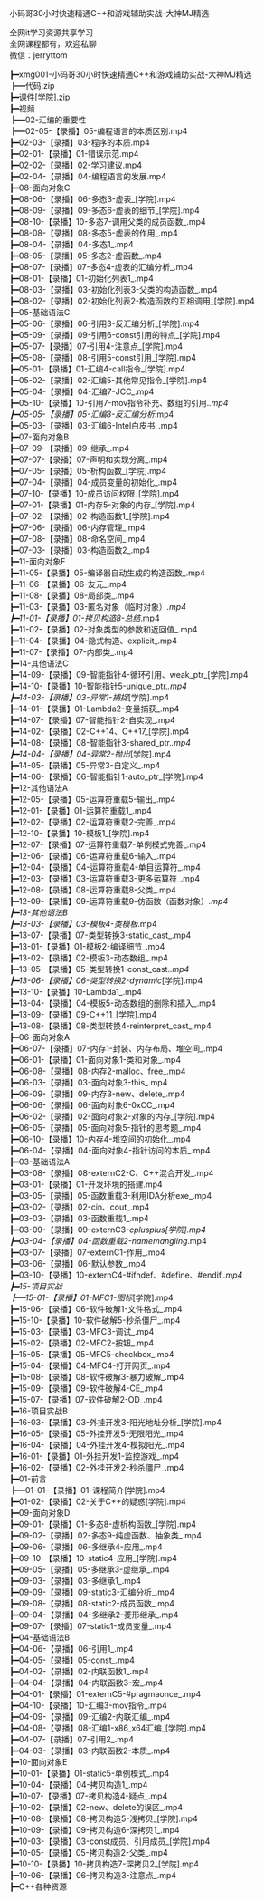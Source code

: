 小码哥30小时快速精通C++和游戏辅助实战-大神MJ精选

全网it学习资源共享学习<br>全网课程都有，欢迎私聊<br>微信：jerryttom<br>

┣━xmg001-小码哥30小时快速精通C++和游戏辅助实战-大神MJ精选<br> ┣━代码.zip<br> ┣━课件[学院].zip<br> ┣━视频<br> ┣━02-汇编的重要性<br> ┣━02-05-【录播】05-编程语言的本质区别.mp4<br> ┣━02-03-【录播】03-程序的本质.mp4<br> ┣━02-01-【录播】01-错误示范.mp4<br> ┣━02-02-【录播】02-学习建议.mp4<br> ┣━02-04-【录播】04-编程语言的发展.mp4<br> ┣━08-面向对象C<br> ┣━08-06-【录播】06-多态3-虚表_[学院].mp4<br> ┣━08-09-【录播】09-多态6-虚表的细节_[学院].mp4<br> ┣━08-10-【录播】10-多态7-调用父类的成员函数_.mp4<br> ┣━08-08-【录播】08-多态5-虚表的作用_.mp4<br> ┣━08-04-【录播】04-多态1_.mp4<br> ┣━08-05-【录播】05-多态2-虚函数_.mp4<br> ┣━08-07-【录播】07-多态4-虚表的汇编分析_.mp4<br> ┣━08-01-【录播】01-初始化列表1_.mp4<br> ┣━08-03-【录播】03-初始化列表3-父类的构造函数_.mp4<br> ┣━08-02-【录播】02-初始化列表2-构造函数的互相调用_[学院].mp4<br> ┣━05-基础语法C<br> ┣━05-06-【录播】06-引用3-反汇编分析_[学院].mp4<br> ┣━05-09-【录播】09-引用6-const引用的特点_[学院].mp4<br> ┣━05-07-【录播】07-引用4-注意点_[学院].mp4<br> ┣━05-08-【录播】08-引用5-const引用_[学院].mp4<br> ┣━05-01-【录播】01-汇编4-call指令_[学院].mp4<br> ┣━05-02-【录播】02-汇编5-其他常见指令_[学院].mp4<br> ┣━05-04-【录播】04-汇编7-JCC_.mp4<br> ┣━05-10-【录播】10-引用7-mov指令补充、数组的引用._.mp4<br> ┣━05-05-【录播】05-汇编8-反汇编分析_.mp4<br> ┣━05-03-【录播】03-汇编6-Intel白皮书_.mp4<br> ┣━07-面向对象B<br> ┣━07-09-【录播】09-继承_.mp4<br> ┣━07-07-【录播】07-声明和实现分离_.mp4<br> ┣━07-05-【录播】05-析构函数_[学院].mp4<br> ┣━07-04-【录播】04-成员变量的初始化_.mp4<br> ┣━07-10-【录播】10-成员访问权限_[学院].mp4<br> ┣━07-01-【录播】01-内存5-对象的内存_[学院].mp4<br> ┣━07-02-【录播】02-构造函数1_[学院].mp4<br> ┣━07-06-【录播】06-内存管理_.mp4<br> ┣━07-08-【录播】08-命名空间_.mp4<br> ┣━07-03-【录播】03-构造函数2_.mp4<br> ┣━11-面向对象F<br> ┣━11-05-【录播】05-编译器自动生成的构造函数_.mp4<br> ┣━11-06-【录播】06-友元_.mp4<br> ┣━11-08-【录播】08-局部类_.mp4<br> ┣━11-03-【录播】03-匿名对象（临时对象）_.mp4<br> ┣━11-01-【录播】01-拷贝构造8-总结_.mp4<br> ┣━11-02-【录播】02-对象类型的参数和返回值_.mp4<br> ┣━11-04-【录播】04-隐式构造、explicit_.mp4<br> ┣━11-07-【录播】07-内部类_.mp4<br> ┣━14-其他语法C<br> ┣━14-09-【录播】09-智能指针4-循环引用、weak_ptr_[学院].mp4<br> ┣━14-10-【录播】10-智能指针5-unique_ptr._.mp4<br> ┣━14-03-【录播】03-异常1-捕捉_[学院].mp4<br> ┣━14-01-【录播】01-Lambda2-变量捕获_.mp4<br> ┣━14-07-【录播】07-智能指针2-自实现_.mp4<br> ┣━14-02-【录播】02-C++14、C++17_[学院].mp4<br> ┣━14-08-【录播】08-智能指针3-shared_ptr._.mp4<br> ┣━14-04-【录播】04-异常2-抛出_[学院].mp4<br> ┣━14-05-【录播】05-异常3-自定义_.mp4<br> ┣━14-06-【录播】06-智能指针1-auto_ptr_[学院].mp4<br> ┣━12-其他语法A<br> ┣━12-05-【录播】05-运算符重载5-输出_.mp4<br> ┣━12-01-【录播】01-运算符重载1_.mp4<br> ┣━12-02-【录播】02-运算符重载2-完善_.mp4<br> ┣━12-10-【录播】10-模板1_[学院].mp4<br> ┣━12-07-【录播】07-运算符重载7-单例模式完善_.mp4<br> ┣━12-06-【录播】06-运算符重载6-输入_.mp4<br> ┣━12-04-【录播】04-运算符重载4-单目运算符_.mp4<br> ┣━12-03-【录播】03-运算符重载3-更多运算符_.mp4<br> ┣━12-08-【录播】08-运算符重载8-父类_.mp4<br> ┣━12-09-【录播】09-运算符重载9-仿函数（函数对象）_.mp4<br> ┣━13-其他语法B<br> ┣━13-03-【录播】03-模板4-类模板_.mp4<br> ┣━13-07-【录播】07-类型转换3-static_cast_.mp4<br> ┣━13-01-【录播】01-模板2-编译细节_.mp4<br> ┣━13-02-【录播】02-模板3-动态数组_.mp4<br> ┣━13-05-【录播】05-类型转换1-const_cast._.mp4<br> ┣━13-06-【录播】06-类型转换2-dynamic_[学院].mp4<br> ┣━13-10-【录播】10-Lambda1_.mp4<br> ┣━13-04-【录播】04-模板5-动态数组的删除和插入_.mp4<br> ┣━13-09-【录播】09-C++11_[学院].mp4<br> ┣━13-08-【录播】08-类型转换4-reinterpret_cast_.mp4<br> ┣━06-面向对象A<br> ┣━06-07-【录播】07-内存1-封装、内存布局、堆空间_.mp4<br> ┣━06-01-【录播】01-面向对象1-类和对象_.mp4<br> ┣━06-08-【录播】08-内存2-malloc、free_.mp4<br> ┣━06-03-【录播】03-面向对象3-this_.mp4<br> ┣━06-09-【录播】09-内存3-new、delete_.mp4<br> ┣━06-06-【录播】06-面向对象6-0xCC_.mp4<br> ┣━06-02-【录播】02-面向对象2-对象的内存_[学院].mp4<br> ┣━06-05-【录播】05-面向对象5-指针的思考题_.mp4<br> ┣━06-10-【录播】10-内存4-堆空间的初始化_.mp4<br> ┣━06-04-【录播】04-面向对象4-指针访问的本质_.mp4<br> ┣━03-基础语法A<br> ┣━03-08-【录播】08-externC2-C、C++混合开发_.mp4<br> ┣━03-01-【录播】01-开发环境的搭建.mp4<br> ┣━03-05-【录播】05-函数重载3-利用IDA分析exe_.mp4<br> ┣━03-02-【录播】02-cin、cout_.mp4<br> ┣━03-03-【录播】03-函数重载1_.mp4<br> ┣━03-09-【录播】09-externC3-__cplusplus_[学院].mp4<br> ┣━03-04-【录播】04-函数重载2-namemangling_.mp4<br> ┣━03-07-【录播】07-externC1-作用_.mp4<br> ┣━03-06-【录播】06-默认参数_.mp4<br> ┣━03-10-【录播】10-externC4-#ifndef、#define、#endif._.mp4<br> ┣━15-项目实战<br> ┣━15-01-【录播】01-MFC1-图标_[学院].mp4<br> ┣━15-06-【录播】06-软件破解1-文件格式_.mp4<br> ┣━15-10-【录播】10-软件破解5-秒杀僵尸_.mp4<br> ┣━15-03-【录播】03-MFC3-调试_.mp4<br> ┣━15-02-【录播】02-MFC2-按钮_.mp4<br> ┣━15-05-【录播】05-MFC5-checkbox_.mp4<br> ┣━15-04-【录播】04-MFC4-打开网页_.mp4<br> ┣━15-08-【录播】08-软件破解3-暴力破解_.mp4<br> ┣━15-09-【录播】09-软件破解4-CE_.mp4<br> ┣━15-07-【录播】07-软件破解2-OD_.mp4<br> ┣━16-项目实战B<br> ┣━16-03-【录播】03-外挂开发3-阳光地址分析_[学院].mp4<br> ┣━16-05-【录播】05-外挂开发5-无限阳光_.mp4<br> ┣━16-04-【录播】04-外挂开发4-模拟阳光_.mp4<br> ┣━16-01-【录播】01-外挂开发1-监控游戏_.mp4<br> ┣━16-02-【录播】02-外挂开发2-秒杀僵尸_.mp4<br> ┣━01-前言<br> ┣━01-01-【录播】01-课程简介[学院].mp4<br> ┣━01-02-【录播】02-关于C++的疑惑[学院].mp4<br> ┣━09-面向对象D<br> ┣━09-01-【录播】01-多态8-虚析构函数_[学院].mp4<br> ┣━09-02-【录播】02-多态9-纯虚函数、抽象类_.mp4<br> ┣━09-06-【录播】06-多继承4-应用_.mp4<br> ┣━09-10-【录播】10-static4-应用_[学院].mp4<br> ┣━09-05-【录播】05-多继承3-虚继承_.mp4<br> ┣━09-03-【录播】03-多继承1_.mp4<br> ┣━09-09-【录播】09-static3-汇编分析_.mp4<br> ┣━09-08-【录播】08-static2-成员函数_.mp4<br> ┣━09-04-【录播】04-多继承2-菱形继承_.mp4<br> ┣━09-07-【录播】07-static1-成员变量_.mp4<br> ┣━04-基础语法B<br> ┣━04-06-【录播】06-引用1_.mp4<br> ┣━04-05-【录播】05-const_.mp4<br> ┣━04-02-【录播】02-内联函数1_.mp4<br> ┣━04-04-【录播】04-内联函数3-宏_.mp4<br> ┣━04-01-【录播】01-externC5-#pragmaonce_.mp4<br> ┣━04-10-【录播】10-汇编3-mov指令_.mp4<br> ┣━04-09-【录播】09-汇编2-内联汇编_.mp4<br> ┣━04-08-【录播】08-汇编1-x86_x64汇编_[学院].mp4<br> ┣━04-07-【录播】07-引用2_.mp4<br> ┣━04-03-【录播】03-内联函数2-本质_.mp4<br> ┣━10-面向对象E<br> ┣━10-01-【录播】01-static5-单例模式_.mp4<br> ┣━10-04-【录播】04-拷贝构造1_.mp4<br> ┣━10-07-【录播】07-拷贝构造4-疑点_.mp4<br> ┣━10-02-【录播】02-new、delete的误区_.mp4<br> ┣━10-08-【录播】08-拷贝构造5-浅拷贝_[学院].mp4<br> ┣━10-09-【录播】09-拷贝构造6-深拷贝1_.mp4<br> ┣━10-03-【录播】03-const成员、引用成员_[学院].mp4<br> ┣━10-05-【录播】05-拷贝构造2-父类_.mp4<br> ┣━10-10-【录播】10-拷贝构造7-深拷贝2_[学院].mp4<br> ┣━10-06-【录播】06-拷贝构造3-注意点_.mp4<br> ┣━C++各种资源